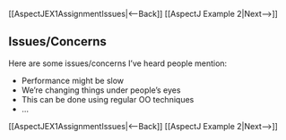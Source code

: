 [[AspectJEX1AssignmentIssues|<--Back]] [[AspectJ Example 2|Next-->]]

## Issues/Concerns
Here are some issues/concerns I’ve heard people mention:
* Performance might be slow
* We’re changing things under people’s eyes
* This can be done using regular OO techniques
* …

[[AspectJEX1AssignmentIssues|<--Back]] [[AspectJ Example 2|Next-->]]
